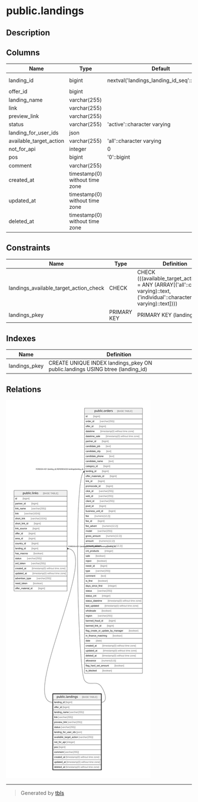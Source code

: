 # public.landings

## Description

## Columns

| Name | Type | Default | Nullable | Children | Parents | Comment |
| ---- | ---- | ------- | -------- | -------- | ------- | ------- |
| landing_id | bigint | nextval('landings_landing_id_seq'::regclass) | false | [public.links](public.links.md) [public.orders](public.orders.md) |  |  |
| offer_id | bigint |  | false |  |  |  |
| landing_name | varchar(255) |  | false |  |  |  |
| link | varchar(255) |  | false |  |  |  |
| preview_link | varchar(255) |  | true |  |  |  |
| status | varchar(255) | 'active'::character varying | false |  |  |  |
| landing_for_user_ids | json |  | true |  |  |  |
| available_target_action | varchar(255) | 'all'::character varying | false |  |  |  |
| not_for_api | integer | 0 | false |  |  |  |
| pos | bigint | '0'::bigint | false |  |  |  |
| comment | varchar(255) |  | true |  |  |  |
| created_at | timestamp(0) without time zone |  | true |  |  |  |
| updated_at | timestamp(0) without time zone |  | true |  |  |  |
| deleted_at | timestamp(0) without time zone |  | true |  |  |  |

## Constraints

| Name | Type | Definition |
| ---- | ---- | ---------- |
| landings_available_target_action_check | CHECK | CHECK (((available_target_action)::text = ANY (ARRAY[('all'::character varying)::text, ('individual'::character varying)::text]))) |
| landings_pkey | PRIMARY KEY | PRIMARY KEY (landing_id) |

## Indexes

| Name | Definition |
| ---- | ---------- |
| landings_pkey | CREATE UNIQUE INDEX landings_pkey ON public.landings USING btree (landing_id) |

## Relations

![er](public.landings.svg)

---

> Generated by [tbls](https://github.com/k1LoW/tbls)
